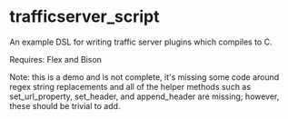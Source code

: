 trafficserver_script
====================

An example DSL for writing traffic server plugins which compiles to C.

Requires: Flex and Bison

Note: this is a demo and is not complete, it's missing some code around regex string replacements and all of the helper methods such as set_url_property, set_header, and append_header are missing; however, these should be trivial to add.
